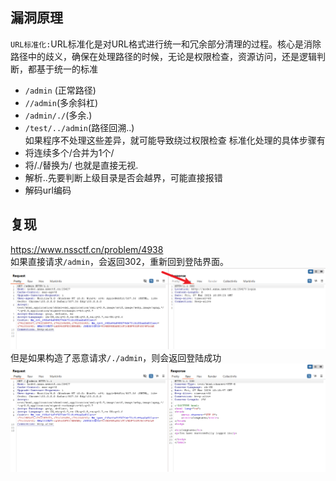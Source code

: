 ## 漏洞原理
`URL标准化:`URL标准化是对URL格式进行统一和冗余部分清理的过程。核心是消除路径中的歧义，确保在处理路径的时候，无论是权限检查，资源访问，还是逻辑判断，都基于统一的标准<br />
- `/admin` (正常路径)
- `//admin`(多余斜杠)
- `/admin/./`(多余.)
- `/test/../admin`(路径回溯..)<br />
如果程序不处理这些差异，就可能导致绕过权限检查
标准化处理的具体步骤有<br />
- 将连续多个/合并为1个/
- 将/./替换为/ 也就是直接无视.
- 解析..先要判断上级目录是否会越界，可能直接报错
- 解码url编码
## 复现
https://www.nssctf.cn/problem/4938<br />
如果直接请求`/admin`，会返回302，重新回到登陆界面。<br />
![img.png](pics%2Fimg.png)<br />
但是如果构造了恶意请求`/./admin`，则会返回登陆成功<br />
![img_1.png](pics%2Fimg_1.png)
